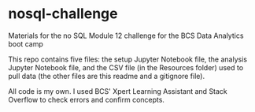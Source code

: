 # nosql-challenge
Materials for the no SQL Module 12 challenge for the BCS Data Analytics boot camp

This repo contains five files: the setup Jupyter Notebook file, the analysis Jupyter Notebook file, and the CSV file (in the Resources folder) used to pull data (the other files are this readme and a gitignore file).

All code is my own. I used BCS' Xpert Learning Assistant and Stack Overflow to check errors and confirm concepts.
